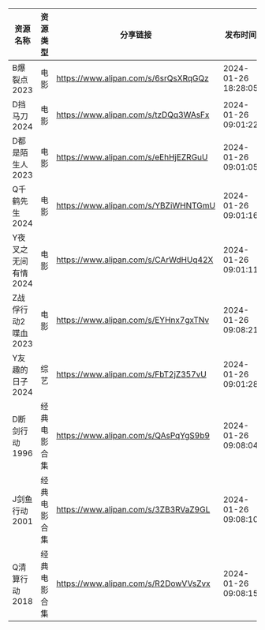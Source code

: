 | 资源名称         | 资源类型   | 分享链接                                 | 发布时间                |
| ------------ | ------ | ------------------------------------ | ------------------- |
| B爆裂点2023     | 电影     | https://www.alipan.com/s/6srQsXRqGQz | 2024-01-26 18:28:05 |
| D挡马刀2024     | 电影     | https://www.alipan.com/s/tzDQq3WAsFx | 2024-01-26 09:01:22 |
| D都是陌生人2023   | 电影     | https://www.alipan.com/s/eEhHjEZRGuU | 2024-01-26 09:01:05 |
| Q千鹤先生2024    | 电影     | https://www.alipan.com/s/YBZiWHNTGmU | 2024-01-26 09:01:16 |
| Y夜叉之无间有情2024 | 电影     | https://www.alipan.com/s/CArWdHUq42X | 2024-01-26 09:01:11 |
| Z战俘行动2喋血2023 | 电影     | https://www.alipan.com/s/EYHnx7gxTNv | 2024-01-26 09:08:21 |
| Y友趣的日子2024   | 综艺     | https://www.alipan.com/s/FbT2jZ357vU | 2024-01-26 09:01:28 |
| D断剑行动1996    | 经典电影合集 | https://www.alipan.com/s/QAsPqYgS9b9 | 2024-01-26 09:08:04 |
| J剑鱼行动2001    | 经典电影合集 | https://www.alipan.com/s/3ZB3RVaZ9GL | 2024-01-26 09:08:10 |
| Q清算行动2018    | 经典电影合集 | https://www.alipan.com/s/R2DowVVsZvx | 2024-01-26 09:08:15 |
